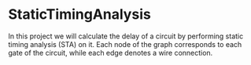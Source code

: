 # StaticTimingAnalysis
In this project we will calculate the delay of a circuit by performing static timing analysis (STA) on it. Each node of the graph corresponds to each gate of the circuit, while each edge denotes a wire connection.
